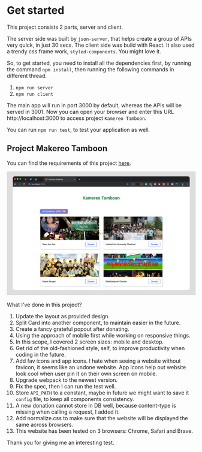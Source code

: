 # Get started

This project consists 2 parts, server and client.

The server side was built by `json-server`, that helps create a group of APIs very quick, in just 30 secs.
The client side was build with React. It also used a trendy css frame work, `styled-components`. You might love it.

So, to get started, you need to install all the dependencies first, by running the command `npm install`, then running the following commands in different thread.

1. `npm run server`
2. `npm run client`

The main app will run in port 3000 by default, whereas the APIs will be served in 3001. Now you can open your browser and enter this URL http://localhost:3000 to access project `Kamereo Tamboon`.

You can run `npm run test`, to test your application as well.

## Project Makereo Tamboon

You can find the requirements of this project [here](/requirements.md).

![Kamereo Tamboon](/resources/kamereo2.png)

What I've done in this project?

1. Update the layout as provided design.
2. Split Card into another component, to maintain easier in the future.
3. Create a fancy grateful popout after donating.
4. Using the approach of mobile first while working on responsive things.
5. In this scope, I covered 2 screen sizes: mobile and desktop.
6. Get rid of the old-fashioned style, self, to improve productivity when coding in the future.
7. Add fav icons and app icons. I hate when seeing a website without favicon, it seems like an undone website. App icons help out website look cool when user pin it on their own screen on mobile.
8. Upgrade webpack to the newest version.
9. Fix the spec, then I can run the test well.
10. Store `API_PATH` to a constant, maybe in future we might want to save it `config` file, to keep all components consistency.
11. A new donation cannot store in DB well, because content-type is missing when calling a request, I added it.
12. Add normalize.css to make sure that the website will be displayed the same across browsers.
13. This website has been tested on 3 browsers: Chrome, Safari and Brave.

Thank you for giving me an interesting test.
